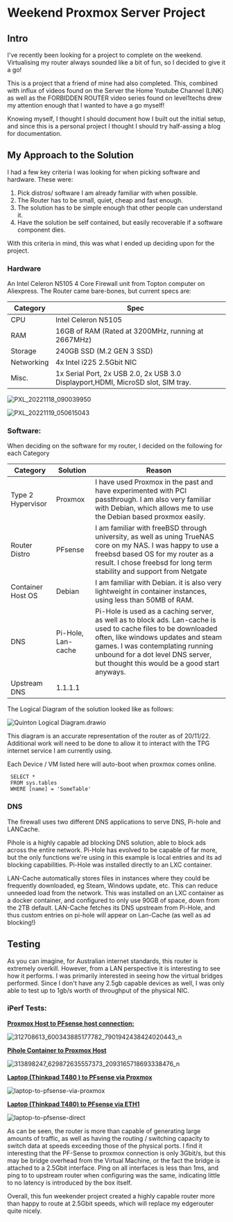 # Weekend Proxmox Server Project



## Intro

I've recently been looking for a project to complete on the weekend. Virtualising my router always sounded like a bit of fun, so I decided to give it a go!

This is a project that a friend of mine had also completed. This, combined with influx of videos found on the Server the Home Youtube Channel (LINK) as well as the FORBIDDEN ROUTER video series found on level1techs drew my attention enough that I wanted to have a go myself!

Knowing myself, I thought I should document how I built out the initial setup, and since this is a personal project I thought I should try half-assing a blog for documentation.

## My Approach to the Solution

I had a few key criteria I was looking for when picking software and hardware. These were:

1. Pick distros/ software I am already familiar with when possible.
2. The Router has to be small, quiet, cheap and fast  enough. 
3. The solution has to be simple enough that other people can understand it.
4. Have the solution be self contained, but easily recoverable if a software component dies.

With this criteria in mind, this was what I ended up deciding upon for the project.

### Hardware

An Intel Celeron N5105 4 Core Firewall unit from Topton computer on Aliexpress. The Router came bare-bones, but current specs are:

| Category   | Spec                                                         |      |
| ---------- | ------------------------------------------------------------ | ---- |
| CPU        | Intel Celeron N5105                                          |      |
| RAM        | 16GB of RAM (Rated at 3200MHz, running at 2667MHz)           |      |
| Storage    | 240GB SSD (M.2 GEN 3 SSD)                                    |      |
| Networking | 4x Intel i225 2.5Gbit NIC                                    |      |
| Misc.      | 1x Serial Port, 2x USB 2.0, 2x USB 3.0 Displayport,HDMI, MicroSD slot, SIM tray. |      |



![PXL_20221118_090039950](https://github.com/carbonos1/carbonos1.github.io/blob/main/_posts/2022-11-22-graphics/PXL_20221118_090039950.jpg)



![PXL_20221119_050615043](https://github.com/carbonos1/carbonos1.github.io/blob/main/_posts/2022-11-22-graphics/PXL_20221119_050615043.jpg)

### Software:

When deciding on the software for my router, I decided on the following for each Category

| Category          | Solution           | Reason                                                       |
| ----------------- | ------------------ | ------------------------------------------------------------ |
| Type 2 Hypervisor | Proxmox            | I have used Proxmox in the past and have experimented with PCI passthrough. I am also very familiar with Debian, which allows me to use the Debian based proxmox easily. |
| Router Distro     | PFsense            | I am familiar with freeBSD through university, as well as uning TrueNAS core on my NAS. I was happy to use a freebsd based OS for my router as a result. I chose freebsd for long term stability and support from Netgate |
| Container Host OS | Debian             | I am familiar with Debian. it is also very lightweight in container instances, using less than 50MB of RAM. |
| DNS               | Pi-Hole, Lan-cache | Pi-Hole is used as a caching server, as well as to block ads. Lan-cache is used to cache files to be downloaded often, like windows updates and steam games. I was contemplating running unbound for a dot level DNS server, but thought this would be a good start anyways. |
| Upstream DNS      | 1.1.1.1            |                                                              |



The Logical Diagram of the solution looked like as follows:

![Quinton Logical Diagram.drawio](https://github.com/carbonos1/carbonos1.github.io/blob/main/_posts/2022-11-22-graphics/Quinton%20Logical%20Diagram.drawio.png)

This diagram is an accurate representation of the router as of 20/11/22.  Additional work will need to be done to allow it to interact with the TPG internet service I am currently using.

Each Device / VM listed here will auto-boot when proxmox comes online.




```tsql
 SELECT *
 FROM sys.tables
 WHERE [name] = 'SomeTable'
```



### DNS

The firewall uses two different DNS applications to serve DNS, Pi-hole and LANCache.

Pihole is a highly capable ad blocking DNS solution, able to block ads across the entire network. Pi-Hole has evolved to be capable of far more, but the only functions we're using  in this example is local entries and its ad blocking capabilities. Pi-Hole was installed directly to an LXC container.

LAN-Cache automatically stores files in instances where they could be frequently downloaded, eg Steam, Windows update, etc. This can reduce unneeded load from the network. This was installed on an LXC container as a docker container, and configured to only use 90GB of space, down from the 2TB default. LAN-Cache fetches its DNS upstream from Pi-Hole, and thus custom entries on pi-hole will appear on Lan-Cache (as well as ad blocking!)



## Testing

As you can imagine, for Australian internet standards, this router is extremely overkill. However, from a LAN perspective it is interesting to see how it performs. I was primarily interested in seeing how the virtual bridges performed. Since I don't have any 2.5gb capable devices as well, I was only able to test up to 1gb/s worth of throughput of the physical NIC.

### iPerf Tests:

**<u>Proxmox Host to PFsense host connection:</u>**

![312708613_600343885177782_7901942438424020443_n](https://github.com/carbonos1/carbonos1.github.io/blob/main/_posts/2022-11-22-graphics/Proxmox-pfsense.png)



**<u>Pihole Container to Proxmox Host</u>**

![313898247_629872635557373_2093165718693338476_n](https://github.com/carbonos1/carbonos1.github.io/blob/main/_posts/2022-11-22-graphics/pihole-to-proxmox.png)

**<u>Laptop (Thinkpad T480 ) to PFsense via Proxmox</u>**

![laptop-to-pfsense-via-proxmox](https://github.com/carbonos1/carbonos1.github.io/blob/main/_posts/2022-11-22-graphics/laptop-to-pfsense-via-proxmox.png)

**<u>Laptop (Thinkpad T480) to PFsense via ETH1</u>**

![laptop-to-pfsense-direct](https://github.com/carbonos1/carbonos1.github.io/blob/main/_posts/2022-11-22-graphics/laptop-to-pfsense-direct.png)



As can be seen, the router is more than capable of generating large amounts of traffic, as well as having the routing / switching capacity to switch data at speeds exceeding those of the physical ports. I find it interesting that the PF-Sense to proxmox connection is only 3Gbit/s, but this may be bridge overhead from the Virtual Machine, or the fact the bridge is attached to a 2.5Gbit interface. Ping on all interfaces is less than 1ms, and ping to to upstream router when configuring was the same, indicating little to no latency is introduced by the box itself.

Overall, this fun weekender project created a highly capable router more than happy to route at 2.5Gbit speeds, which will replace my edgerouter quite nicely.

